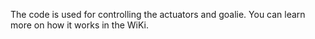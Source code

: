 The code is used for controlling the actuators and goalie. You can learn more on how it works in the WiKi.
